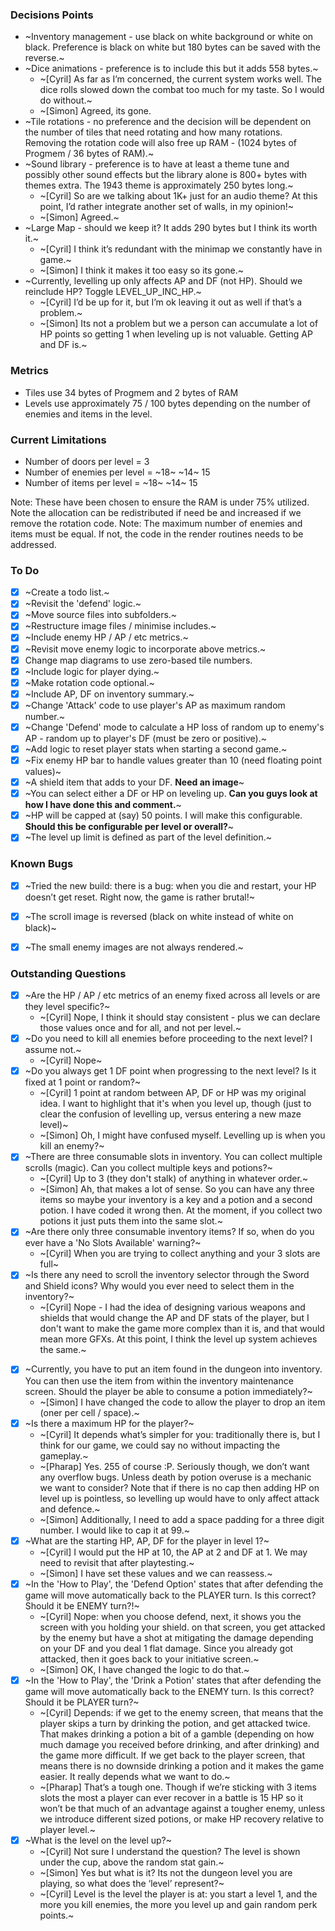### Decisions Points

* ~Inventory management - use black on white background or white on black.  Preference is black on white but 180 bytes can be saved with the reverse.~
* ~Dice animations - preference is to include this but it adds 558 bytes.~
  + ~[Cyril] As far as I’m concerned, the current system works well. The dice rolls slowed down the combat too much for my taste. So I would do without.~
  + ~[Simon] Agreed, its gone.
* ~Tile rotations - no preference and the decision will be dependent on the number of tiles that need rotating and how many rotations.  Removing the rotation code will also free up RAM - (1024 bytes of Progmem / 36 bytes of RAM).~
* ~Sound library - preference is to have at least a theme tune and possibly other sound effects but the library alone is 800+ bytes with themes extra. The 1943 theme is approximately 250 bytes long.~
  + ~[Cyril] So are we talking about 1K+ just for an audio theme? At this point, I’d rather integrate another set of walls, in my opinion!~
  + ~[Simon] Agreed.~
* ~Large Map - should we keep it?  It adds 290 bytes but I think its worth it.~
  + ~[Cyril] I think it’s redundant with the minimap we constantly have in game.~
  + ~[Simon] I think it makes it too easy so its gone.~
* ~Currently, levelling up only affects AP and DF (not HP).  Should we reinclude HP? Toggle LEVEL_UP_INC_HP.~
  + ~[Cyril] I’d be up for it, but I’m ok leaving it out as well if that’s a problem.~
  + ~[Simon] Its not a problem but we a person can accumulate a lot of HP points so getting 1 when leveling up is not valuable.  Getting AP and DF is.~

### Metrics

* Tiles use 34 bytes of Progmem and 2 bytes of RAM
* Levels use approximately 75 / 100 bytes depending on the number of enemies and items in the level.


### Current Limitations

* Number of doors per level = 3
* Number of enemies per level = ~18~ ~14~ 15
* Number of items per level = ~18~ ~14~ 15

Note: These have been chosen to ensure the RAM is under 75% utilized.  Note the allocation can be redistributed if need be and increased if we remove the rotation code.
Note: The maximum number of enemies and items must be equal.  If not, the code in the render routines needs to be addressed.

### To Do

- [X] ~Create a todo list.~
- [X] ~Revisit the 'defend' logic.~
- [X] ~Move source files into subfolders.~
- [X] ~Restructure image files / minimise includes.~
- [X] ~Include enemy HP / AP / etc metrics.~
- [X] ~Revisit move enemy logic to incorporate above metrics.~
- [X] Change map diagrams to use zero-based tile numbers.
- [X] ~Include logic for player dying.~
- [X] ~Make rotation code optional.~
- [X] ~Include AP, DF on inventory summary.~
- [X] ~Change 'Attack' code to use player's AP as maximum random number.~
- [X] ~Change 'Defend' mode to calculate a HP loss of random up to enemy's AP - random up to player's DF (must be zero or positive).~
- [X] ~Add logic to reset player stats when starting a second game.~
- [X] ~Fix enemy HP bar to handle values greater than 10 (need floating point values)~
- [X] ~A shield item that adds to your DF.  **Need an image**~
- [X] ~You can select either a DF or HP on leveling up.  **Can you guys look at how I have done this and comment.**~
- [X] ~HP will be capped at (say) 50 points. I will make this configurable.  **Should this be configurable per level or overall?**~
- [X] ~The level up limit is defined as part of the level definition.~

### Known Bugs

- [X] ~Tried the new build: there is a bug: when you die and restart, your HP doesn’t get reset. Right now, the game is rather brutal!~
- [X] ~The scroll image is reversed (black on white instead of white on black)~
- [X] ~The small enemy images are not always rendered.~


### Outstanding Questions

- [X] ~Are the HP / AP / etc metrics of an enemy fixed across all levels or are they level specific?~
	+ ~[Cyril] Nope, I think it should stay consistent - plus we can declare those values once and for all, and not per level.~ 
- [X] ~Do you need to kill all enemies before proceeding to the next level?  I assume not.~
	+ ~[Cyril] Nope~
- [X] ~Do you always get 1 DF point when progressing to the next level?  Is it fixed at 1 point or random?~
	+ ~[Cyril] 1 point at random between AP, DF or HP was my original idea. I want to highlight that it's when you level up, though (just to clear the confusion of levelling up, versus entering a new maze level)~
	+ ~[Simon] Oh, I might have confused myself. Levelling up is when you kill an enemy?~
- [X] ~There are three consumable slots in inventory.  You can collect multiple scrolls (magic).  Can you collect multiple keys and potions?~
	+ ~[Cyril] Up to 3 (they don't stalk) of anything in whatever order.~
	+ ~[Simon] Ah, that makes a lot of sense. So you can have any three items so maybe your inventory is a key and a potion and a second potion. I have coded it wrong then. At the moment, if you collect two potions it just puts them into the same slot.~
- [X] ~Are there only three consumable inventory items?  If so, when do you ever have a 'No Slots Available' warning?~
	+ ~[Cyril] When you are trying to collect anything and your 3 slots are full~
- [X] ~Is there any need to scroll the inventory selector through the Sword and Shield icons?  Why would you ever need to select them in the inventory?~
	+ ~[Cyril] Nope - I had the idea of designing various weapons and shields that would change the AP and DF stats of the player, but I don't want to make the game more complex than it is, and that would mean more GFXs. At this point, I think the level up system achieves the same.~
* [X] ~Currently, you have to put an item found in the dungeon into inventory.  You can then use the item from within the inventory maintenance screen.  Should the player be able to consume a potion immediately?~
	+ ~[Simon] I have changed the code to allow the player to drop an item (oner per cell / space).~
* [X] ~Is there a maximum HP for the player?~
	+ ~[Cyril] It depends what’s simpler for you: traditionally there is, but I think for our game, we could say no without impacting the gameplay.~
	+ ~[Pharap] Yes. 255 of course :P. Seriously though, we don’t want any overflow bugs. Unless death by potion overuse is a mechanic we want to consider? Note that if there is no cap then adding HP on level up is pointless, so levelling up would have to only affect attack and defence.~
	+ ~[Simon] Additionally, I need to add a space padding for a three digit number.  I would like to cap it at 99.~
* [X] ~What are the starting HP, AP, DF for the player in level 1?~
    + ~[Cyril] I would put the HP at 10, the AP at 2 and DF at 1. We may need to revisit that after playtesting.~
	+ ~[Simon] I have set these values and we can reassess.~
* [X] ~In the 'How to Play', the 'Defend Option' states that after defending the game will move automatically back to the PLAYER turn.  Is this correct?  Should it be ENEMY turn?!~
    + ~[Cyril] Nope: when you choose defend, next, it shows you the screen with you holding your shield. on that screen, you get attacked by the enemy but have a shot at mitigating the damage depending on your DF and you deal 1 flat damage. Since you already got attacked, then it goes back to your initiative screen.~
	+ ~[Simon] OK, I have changed the logic to do that.~
* [X] ~In the 'How to Play', the 'Drink a Potion' states that after defending the game will move automatically back to the ENEMY turn.  Is this correct?  Should it be PLAYER turn?~
    + ~[Cyril] Depends: if we get to the enemy screen, that means that the player skips a turn by drinking the potion, and get attacked twice. That makes drinking a potion a bit of a gamble (depending on how much damage you received before drinking, and after drinking) and the game more difficult. If we get back to the player screen, that means there is no downside drinking a potion and it makes the game easier. It really depends what we want to do.~
	+ ~[Pharap] That’s a tough one. Though if we’re sticking with 3 items slots the most a player can ever recover in a battle is 15 HP so it won’t be that much of an advantage against a tougher enemy, unless we introduce different sized potions, or make HP recovery relative to player level.~
* [X] ~What is the level on the level up?~
    + ~[Cyril] Not sure I understand the question? The level is shown under the cup, above the random stat gain.~
	+ ~[Simon] Yes but what is it? Its not the dungeon level you are playing, so what does the ‘level’ represent?~
    + ~[Cyril] Level is the level the player is at: you start a level 1, and the more you kill enemies, the more you level up and gain random perk points.~
